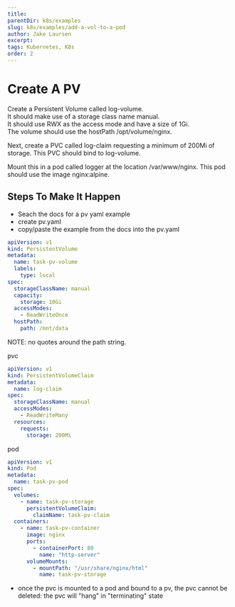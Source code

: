 ```yaml
---
title: 
parentDir: k8s/examples
slug: k8s/examples/add-a-vol-to-a-pod
author: Jake Laursen
excerpt: 
tags: Kubernetes, K8s
order: 2
---
```



# Create A PV
Create a Persistent Volume called log-volume.  
It should make use of a storage class name manual.  
It should use RWX as the access mode and have a size of 1Gi.  
The volume should use the hostPath /opt/volume/nginx.  

Next, create a PVC called log-claim requesting a minimum of 200Mi of storage. This PVC should bind to log-volume.

Mount this in a pod called logger at the location /var/www/nginx. This pod should use the image nginx:alpine.

## Steps To Make It Happen
- Seach the docs for a pv yaml example
- create pv.yaml
- copy/paste the example from the docs into the pv.yaml


```yaml
apiVersion: v1
kind: PersistentVolume
metadata:
  name: task-pv-volume
  labels:
    type: local
spec:
  storageClassName: manual
  capacity:
    storage: 10Gi
  accessModes:
    - ReadWriteOnce
  hostPath:
    path: /mnt/data
```
NOTE: no quotes around the path string.  


pvc
```yaml
apiVersion: v1
kind: PersistentVolumeClaim
metadata:
  name: log-claim
spec:
  storageClassName: manual
  accessModes:
    - ReadWriteMany
  resources:
    requests:
      storage: 200Mi
```

pod
```yaml
apiVersion: v1
kind: Pod
metadata:
  name: task-pv-pod
spec:
  volumes:
    - name: task-pv-storage
      persistentVolumeClaim:
        claimName: task-pv-claim
  containers:
    - name: task-pv-container
      image: nginx
      ports:
        - containerPort: 80
          name: "http-server"
      volumeMounts:
        - mountPath: "/usr/share/nginx/html"
          name: task-pv-storage
```

- once the pvc is mounted to a pod and bound to a pv, the pvc cannot be deleted: the pvc will "hang" in "terminating" state